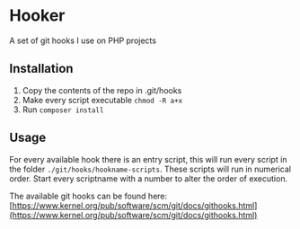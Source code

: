 # Hooker
A set of git hooks I use on PHP projects

## Installation

1. Copy the contents of the repo in .git/hooks
2. Make every script executable `chmod -R a+x`
3. Run `composer install`

## Usage

For every available hook there is an entry script, this will run every script in the folder `./git/hooks/hookname-scripts`. These scripts will run in numerical order. 
Start every scriptname with a number to alter the order of execution.

The available git hooks can be found here: 
[https://www.kernel.org/pub/software/scm/git/docs/githooks.html](https://www.kernel.org/pub/software/scm/git/docs/githooks.html)